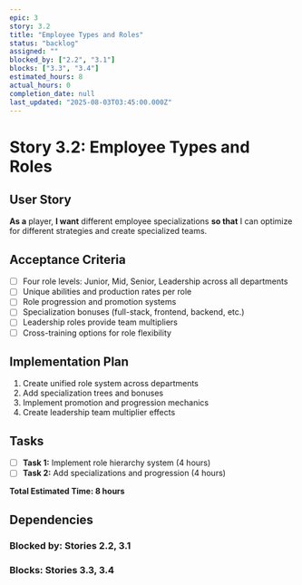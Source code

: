 ```yaml
---
epic: 3
story: 3.2
title: "Employee Types and Roles"
status: "backlog"
assigned: ""
blocked_by: ["2.2", "3.1"]
blocks: ["3.3", "3.4"]
estimated_hours: 8
actual_hours: 0
completion_date: null
last_updated: "2025-08-03T03:45:00.000Z"
---
```


# Story 3.2: Employee Types and Roles

## User Story
**As a** player, **I want** different employee specializations **so that** I can optimize for different strategies and create specialized teams.

## Acceptance Criteria
- [ ] Four role levels: Junior, Mid, Senior, Leadership across all departments
- [ ] Unique abilities and production rates per role
- [ ] Role progression and promotion systems
- [ ] Specialization bonuses (full-stack, frontend, backend, etc.)
- [ ] Leadership roles provide team multipliers
- [ ] Cross-training options for role flexibility

## Implementation Plan
1. Create unified role system across departments
2. Add specialization trees and bonuses
3. Implement promotion and progression mechanics
4. Create leadership team multiplier effects

## Tasks
- [ ] **Task 1:** Implement role hierarchy system (4 hours)
- [ ] **Task 2:** Add specializations and progression (4 hours)

**Total Estimated Time: 8 hours**

## Dependencies
### Blocked by: Stories 2.2, 3.1
### Blocks: Stories 3.3, 3.4